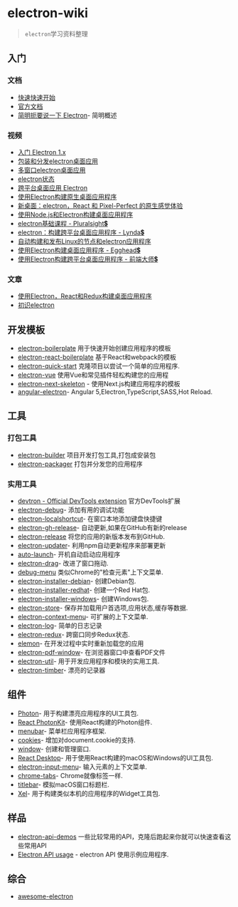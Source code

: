 # electron-wiki

> `electron`学习资料整理

## 入门

### 文档

- [快速快速开始](https://electronjs.org/docs/tutorial/quick-start)
- [官方文档](https://electronjs.org/docs)
- [简明扼要说一下 Electron](http://jlord.us/essential-electron/#what-is-electron-)- 简明概述

### 视频

- [入门 Electron 1.x](https://www.youtube.com/watch?v=jKzBJAowmGg)
- [包装和分发electron桌面应用](https://www.youtube.com/watch?v=dz5SnmBzBXc)
- [多窗口electron桌面应用](https://www.youtube.com/watch?v=K-H2amwQ_pU)
- [electron状态](https://www.youtube.com/watch?v=RaPmi-33rfc)
- [跨平台桌面应用 Electron](https://www.youtube.com/watch?v=9xX_G0l5jLU)
- [使用Electron构建原生桌面应用程序](https://www.youtube.com/watch?v=nXIrFq5-FC8)
- [新桌面：electron，React 和 Pixel-Perfect 的原生感觉体验](https://www.youtube.com/watch?v=jRPUB-D1Wx0)
- [使用Node.js和Electron构建桌面应用程序](https://www.youtube.com/watch?v=rbSvc8_BHaw)
- [electron基础课程 - Pluralsight💲](https://www.pluralsight.com/courses/electron-fundamentals)
- [electron：构建跨平台桌面应用程序 - Lynda💲](https://www.lynda.com/Electron-tutorials/Electron-Building-Cross-Platform-Desktop-Apps/518051-2.html)
- [自动构建和发布Linux的节点和electron应用程序](https://pusher.com/sessions/meetup/london-node-user-group/automatically-build-and-publish-node-and-electron-applications-for-linux)
- [使用Electron构建桌面应用程序 - Egghead💲](https://egghead.io/courses/build-a-desktop-application-with-electron)
- [使用Electron构建跨平台桌面应用程序 - 前端大师💲](https://frontendmasters.com/courses/electron/)

### 文章

- [使用Electron，React和Redux构建桌面应用程序](https://anadea.info/blog/building-desktop-app-with-electron)
- [初识electron](http://blog.poetries.top/2019/01/06/electron-summary/)


## 开发模板

- [electron-boilerplate](https://github.com/sindresorhus/electron-boilerplate) 用于快速开始创建应用程序的模板
- [electron-react-boilerplate](https://github.com/electron-react-boilerplate/electron-react-boilerplate) 基于React和webpack的模板
- [electron-quick-start](https://github.com/electron/electron-quick-start) 克隆项目以尝试一个简单的应用程序.
- [electron-vue](https://github.com/SimulatedGREG/electron-vue) 使用Vue和常见插件轻松构建您的应用程
- [electron-next-skeleton](https://github.com/leo/electron-next-skeleton) - 使用Next.js构建应用程序的模板
- [angular-electron](https://github.com/maximegris/angular-electron)- Angular 5,Electron,TypeScript,SASS,Hot Reload.

## 工具

### 打包工具

- [electron-builder](https://github.com/electron-userland/electron-builder) 项目开发打包工具,打包成安装包
- [electron-packager](https://github.com/electron-userland/electron-packager) 打包并分发您的应用程序

### 实用工具

- [devtron - Official DevTools extension](https://github.com/electron/devtron) 官方DevTools扩展
- [electron-debug](https://github.com/sindresorhus/electron-debug)- 添加有用的调试功能
- [electron-localshortcut](https://github.com/parro-it/electron-localshortcut)- 在窗口本地添加键盘快捷键
- [electron-gh-release](https://github.com/jenslind/electron-gh-releases)- 自动更新,如果在GitHub有新的release
- [electron-release](https://github.com/jenslind/electron-release) 将您的应用的新版本发布到GitHub.
- [electron-updater](https://github.com/evolvelabs/electron-updater)- 利用npm自动更新程序来部署更新
- [auto-launch](https://github.com/Teamwork/node-auto-launch)- 开机自动启动应用程序
- [electron-drag](https://github.com/kapetan/electron-drag)- 改进了窗口拖动.
- [debug-menu](https://github.com/parro-it/debug-menu) 类似Chrome的"检查元素"上下文菜单.
- [electron-installer-debian](https://github.com/unindented/electron-installer-debian)- 创建Debian包.
- [electron-installer-redhat](https://github.com/unindented/electron-installer-redhat)- 创建一个Red Hat包.
- [electron-installer-windows](https://github.com/unindented/electron-installer-windows)- 创建Windows包.
- [electron-store](https://github.com/sindresorhus/electron-store)- 保存并加载用户首选项,应用状态,缓存等数据.
- [electron-context-menu](https://github.com/sindresorhus/electron-context-menu)- 可扩展的上下文菜单.
- [electron-log](https://github.com/megahertz/electron-log)- 简单的日志记录
- [electron-redux](https://github.com/hardchor/electron-redux)- 跨窗口同步Redux状态.
- [elemon](https://github.com/manidlou/elemon)- 在开发过程中实时重新加载您的应用
- [electron-pdf-window](https://github.com/gerhardberger/electron-pdf-window)- 在浏览器窗口中查看PDF文件
- [electron-util](https://github.com/sindresorhus/electron-util)- 用于开发应用程序和模块的实用工具.
- [electron-timber](https://github.com/sindresorhus/electron-timber)- 漂亮的记录器

## 组件

- [Photon](http://photonkit.com/)- 用于构建漂亮应用程序的UI工具包.
- [React PhotonKit](https://github.com/react-photonkit/react-photonkit)- 使用React构建的Photon组件.
- [menubar](https://github.com/maxogden/menubar)- 菜单栏应用程序框架.
- [cookies](https://github.com/hstove/electron-cookies)- 增加对document.cookie的支持.
- [window](https://github.com/jprichardson/electron-window)- 创建和管理窗口.
- [React Desktop](https://github.com/gabrielbull/react-desktop)- 用于使用React构建的macOS和Windows的UI工具包.
- [electron-input-menu](https://github.com/parro-it/electron-input-menu)- 输入元素的上下文菜单.
- [chrome-tabs](https://github.com/adamschwartz/chrome-tabs)- Chrome就像标签一样.
- [titlebar](https://github.com/kapetan/titlebar)- 模拟macOS窗口标题栏.
- [Xel](https://xel-toolkit.org/)- 用于构建类似本机的应用程序的Widget工具包.

## 样品

- [electron-api-demos](https://github.com/electron/electron-api-demos) 一些比较常用的API，克隆后跑起来你就可以快速查看这些常用API
- [Electron API usage](https://github.com/hokein/electron-sample-apps) - electron API 使用示例应用程序.


## 综合

- [awesome-electron](https://github.com/sindresorhus/awesome-electron)
